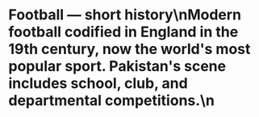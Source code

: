 # Football — short history\nModern football codified in England in the 19th century, now the world's most popular sport. Pakistan's scene includes school, club, and departmental competitions.\n